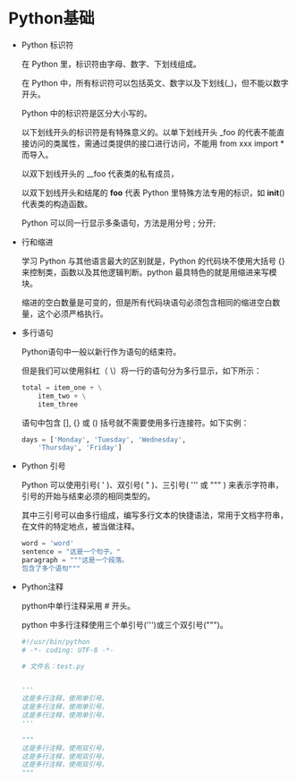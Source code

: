# Python基础

- Python 标识符

    在 Python 里，标识符由字母、数字、下划线组成。

    在 Python 中，所有标识符可以包括英文、数字以及下划线(_)，但不能以数字开头。

    Python 中的标识符是区分大小写的。

    以下划线开头的标识符是有特殊意义的。以单下划线开头 _foo 的代表不能直接访问的类属性，需通过类提供的接口进行访问，不能用 from xxx import * 而导入。

    以双下划线开头的 __foo 代表类的私有成员，
    
    以双下划线开头和结尾的 __foo__ 代表 Python 里特殊方法专用的标识，如 __init__() 代表类的构造函数。

    Python 可以同一行显示多条语句，方法是用分号 ; 分开;
   
- 行和缩进

    学习 Python 与其他语言最大的区别就是，Python 的代码块不使用大括号 {} 来控制类，函数以及其他逻辑判断。python 最具特色的就是用缩进来写模块。


    缩进的空白数量是可变的，但是所有代码块语句必须包含相同的缩进空白数量，这个必须严格执行。

- 多行语句

    Python语句中一般以新行作为语句的结束符。

    但是我们可以使用斜杠（ \）将一行的语句分为多行显示，如下所示：
    ```py
    total = item_one + \
        item_two + \
        item_three
    ```
    语句中包含 [], {} 或 () 括号就不需要使用多行连接符。如下实例：

    ```py
    days = ['Monday', 'Tuesday', 'Wednesday',
        'Thursday', 'Friday']

    ```

- Python 引号

    Python 可以使用引号( ' )、双引号( " )、三引号( ''' 或 """ ) 来表示字符串，引号的开始与结束必须的相同类型的。

    其中三引号可以由多行组成，编写多行文本的快捷语法，常用于文档字符串，在文件的特定地点，被当做注释。
    ```py
    word = 'word'
    sentence = "这是一个句子。"
    paragraph = """这是一个段落。
    包含了多个语句"""
    ```
- Python注释

    python中单行注释采用 # 开头。

    python 中多行注释使用三个单引号(''')或三个双引号(""")。
    ```py
    #!/usr/bin/python
    # -*- coding: UTF-8 -*-
    
    # 文件名：test.py


    '''
    这是多行注释，使用单引号。
    这是多行注释，使用单引号。
    这是多行注释，使用单引号。
    '''

    """
    这是多行注释，使用双引号。
    这是多行注释，使用双引号。
    这是多行注释，使用双引号。
    """

    ```